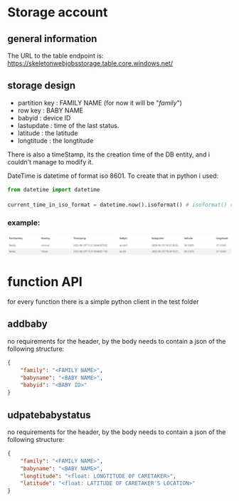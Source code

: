# Storage account
## general information
The URL to the table endpoint is: https://skeletonwebjobsstorage.table.core.windows.net/

## storage design
* partition key <string>:   FAMILY NAME (for now it will be "*family*")
* row key <string>:         BABY NAME
* babyid <string>:          device ID
* lastupdate <DateTime>:    time of the last status.
* latitude <double>:        the latitude
* longtitude <double>:      the longtitude

There is also a timeStamp, its the creation time of the DB entity, and i couldn't manage to modify it.

DateTime is datetime of format iso 8601. To create that in python i used:
```python
from datetime import datetime

current_time_in_iso_format = datetime.now().isoformat() # isoformat() returns a strin of the desired format
```


### example:
![Alt text](./db_example.jpg?raw=true "sample from the DB")

# function API
for every function there is a simple python client in the test folder
## addbaby
no requirements for the header, by the body needs to contain a json of the following structure:
```json
{
    "family": "<FAMILY NAME>",
    "babyname": "<BABY NAME>",
    "babyid": "<BABY ID>"
}
```

## udpatebabystatus
no requirements for the header, by the body needs to contain a json of the following structure:
```json
{
    "family": "<FAMILY NAME>",
    "babyname": "<BABY NAME>",
    "longtitude": "<float: LONGTITUDE OF CARETAKER>",
    "latitude": "<float: LATITUDE OF CARETAKER'S LOCATION>"
}
```

